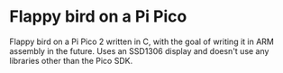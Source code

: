 # Flappy bird on a Pi Pico

Flappy bird on a Pi Pico 2 written in C, with the goal of writing it in ARM assembly in the future. Uses an SSD1306 display and doesn't use any libraries other than the Pico SDK.
